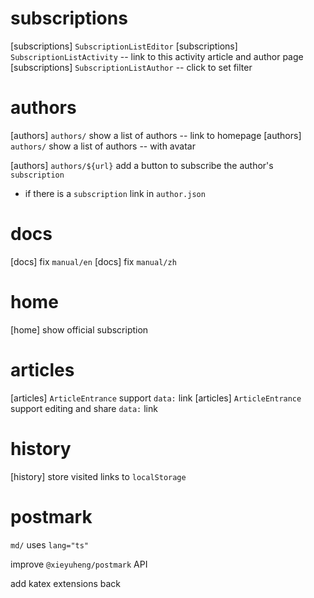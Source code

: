 # subscriptions

[subscriptions] `SubscriptionListEditor`
[subscriptions] `SubscriptionListActivity` -- link to this activity article and author page
[subscriptions] `SubscriptionListAuthor` -- click to set filter

# authors

[authors] `authors/` show a list of authors -- link to homepage
[authors] `authors/` show a list of authors -- with avatar

[authors] `authors/${url}` add a button to subscribe the author's `subscription`

- if there is a `subscription` link in `author.json`

# docs

[docs] fix `manual/en`
[docs] fix `manual/zh`

# home

[home] show official subscription

# articles

[articles] `ArticleEntrance` support `data:` link
[articles] `ArticleEntrance` support editing and share `data:` link

# history

[history] store visited links to `localStorage`

# postmark

`md/` uses `lang="ts"`

improve `@xieyuheng/postmark` API

add katex extensions back
